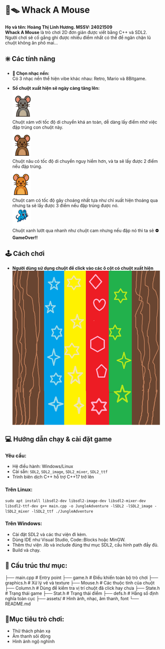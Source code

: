 # 🐀🪤 Whack A Mouse
**Họ và tên: Hoàng Thị Linh Hương. MSSV: 24021509**  
**Whack A Mouse** là trò chơi 2D đơn giản được viết bằng C++ và SDL2. Người chơi sẽ cố gắng ghi được nhiều điểm nhất có thể để ngăn chặn lũ chuột không ăn phô mai...  


## ❇️ Các tính năng
- **🎵 Chọn nhạc nền:**  
  Có 3 nhạc nền thể hiện vibe khác nhau: Retro, Mario và 8Bitgame.
    
- **Số chuột xuất hiện sẽ ngày càng tăng lên:**  
![Chuột xám](assets/picture/xamsong.png)  
Chuột xám với tốc độ di chuyển khá an toàn, dễ dàng lấy điểm nhờ việc đập trúng con chuột này.  
![Chuột nâu](assets/picture/nausong.png)  
Chuột nâu có tốc độ di chuyển nguy hiểm hơn, và ta sẽ lấy được 2 điểm nếu đập trúng.  
![Chuột cam](assets/picture/camsong.png)  
Chuột cam có tốc độ gây choáng nhất tựa như chỉ xuất hiện thoáng qua nhưng ta sẽ lấy được 3 điểm nếu đập trúng được nó.  
![Chuột xanh](assets/picture/xanh.png)  
Chuột xanh lướt qua nhanh như chuột cam nhưng nếu đập nó thì ta sẽ **⛔GameOver!!**

 ## 🕹️ Cách chơi
 - **Người dùng sử dụng chuột để click vào các ô cột có chuột xuất hiện**
   ![](assets/picture/board.png)

## 💻 Hướng dẫn chạy & cài đặt game
### Yêu cầu:
- Hệ điều hành: Windows/Linux
- Cài sẵn: `SDL2`, `SDL2_image`, `SDL2_mixer`, `SDL2_ttf`
- Trình biên dịch C++ hỗ trợ C++17 trở lên
### Trên Linux:
`sudo apt install libsdl2-dev libsdl2-image-dev libsdl2-mixer-dev libsdl2-ttf-dev
g++ main.cpp -o JungleAdventure -lSDL2 -lSDL2_image -lSDL2_mixer -lSDL2_ttf
./JungleAdventure`
### Trên Windows:
- Cài đặt SDL2 và các thư viện đi kèm.
- Dùng IDE như Visual Studio, Code::Blocks hoặc MinGW.
- Thêm thư viện .lib và include đúng thư mục SDL2, cấu hình path đầy đủ.
- Build và chạy.

 ## 📁 Cấu trúc thư mục:
 ├── main.cpp                # Entry point
├── game.h                 # Điều khiển toàn bộ trò chơi
├── graphics.h             # Xử lý vẽ và texture
├── Mouse.h                # Các thuộc tính của chuột
├── Column.h               # Dùng để kiểm tra vị trí chuột đã click hay chưa
├── State.h                # Trạng thái game
├── Stat.h                 # Trạng thái điểm
├── defs.h                 # Hằng số định nghĩa toàn cục
├── assets/                # Hình ảnh, nhạc, âm thanh, font
└── README.md   

## 🏹Mục tiêu trò chơi:
- Thử thách phản xạ
- Âm thanh sôi động
- Hình ảnh ngộ nghĩnh
